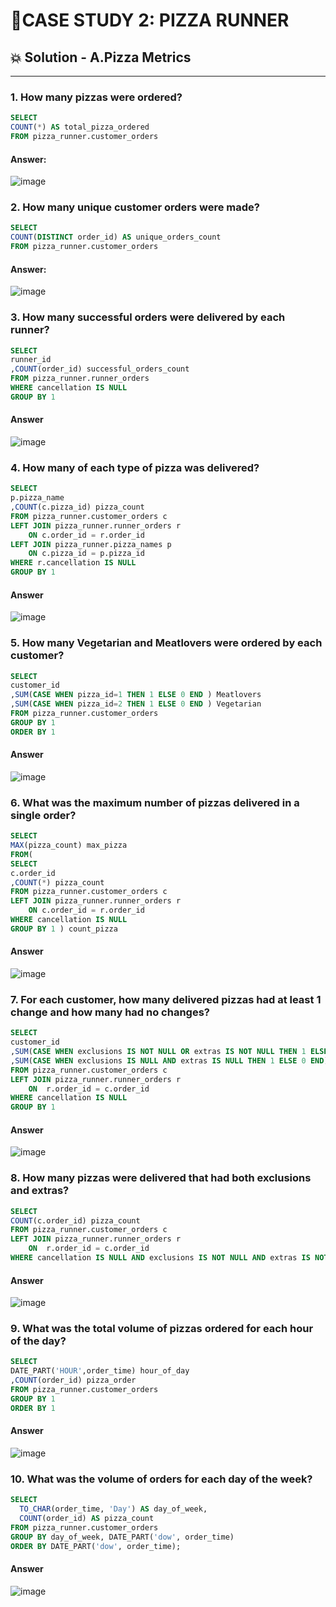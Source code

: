 # 🍕CASE STUDY 2: PIZZA RUNNER 

## 💥 Solution - A.Pizza Metrics
***
### 1. How many pizzas were ordered?
``` sql
SELECT
COUNT(*) AS total_pizza_ordered
FROM pizza_runner.customer_orders
```
#### Answer:
![image](https://user-images.githubusercontent.com/108972584/262908469-23e7d6af-4389-49e8-844b-a47e8b69a269.png)
### 2. How many unique customer orders were made?
```sql
SELECT
COUNT(DISTINCT order_id) AS unique_orders_count
FROM pizza_runner.customer_orders
```
#### Answer:
![image](https://user-images.githubusercontent.com/108972584/262911147-510fedb8-7b2b-4121-9a71-bd351664160c.png)
### 3. How many successful orders were delivered by each runner?
```sql
SELECT
runner_id
,COUNT(order_id) successful_orders_count
FROM pizza_runner.runner_orders
WHERE cancellation IS NULL
GROUP BY 1
```
#### Answer
![image](https://user-images.githubusercontent.com/108972584/263240530-df453bd2-966e-406b-b65f-9128ee512f05.png)
### 4. How many of each type of pizza was delivered?
```sql
SELECT
p.pizza_name
,COUNT(c.pizza_id) pizza_count
FROM pizza_runner.customer_orders c
LEFT JOIN pizza_runner.runner_orders r
	ON c.order_id = r.order_id
LEFT JOIN pizza_runner.pizza_names p
	ON c.pizza_id = p.pizza_id
WHERE r.cancellation IS NULL
GROUP BY 1
```
#### Answer
![image](https://user-images.githubusercontent.com/108972584/263243851-034b0f13-0b48-4a92-8534-7fae91f896b8.png)
### 5. How many Vegetarian and Meatlovers were ordered by each customer?
```sql
SELECT
customer_id
,SUM(CASE WHEN pizza_id=1 THEN 1 ELSE 0 END ) Meatlovers
,SUM(CASE WHEN pizza_id=2 THEN 1 ELSE 0 END ) Vegetarian
FROM pizza_runner.customer_orders
GROUP BY 1
ORDER BY 1
```
#### Answer
![image](https://user-images.githubusercontent.com/108972584/263247634-126ea57b-0538-48df-bd42-5f1dc6cdc953.png)
### 6. What was the maximum number of pizzas delivered in a single order?
```sql
SELECT
MAX(pizza_count) max_pizza
FROM( 
SELECT
c.order_id
,COUNT(*) pizza_count
FROM pizza_runner.customer_orders c
LEFT JOIN pizza_runner.runner_orders r
	ON c.order_id = r.order_id
WHERE cancellation IS NULL
GROUP BY 1 ) count_pizza
```
#### Answer
![image](https://user-images.githubusercontent.com/108972584/263250304-06cf9734-9e05-4eed-9e19-370572ec4d8a.png)
### 7. For each customer, how many delivered pizzas had at least 1 change and how many had no changes?
```sql
SELECT
customer_id
,SUM(CASE WHEN exclusions IS NOT NULL OR extras IS NOT NULL THEN 1 ELSE 0 END) at_least_1_change
,SUM(CASE WHEN exclusions IS NULL AND extras IS NULL THEN 1 ELSE 0 END) no_change
FROM pizza_runner.customer_orders c
LEFT JOIN pizza_runner.runner_orders r
	ON 	r.order_id = c.order_id
WHERE cancellation IS NULL
GROUP BY 1
```
#### Answer
![image](https://user-images.githubusercontent.com/108972584/263253587-0b6cb41c-eb90-49b6-b550-8c56089e7d44.png)
### 8. How many pizzas were delivered that had both exclusions and extras?
```sql
SELECT
COUNT(c.order_id) pizza_count
FROM pizza_runner.customer_orders c
LEFT JOIN pizza_runner.runner_orders r
	ON 	r.order_id = c.order_id
WHERE cancellation IS NULL AND exclusions IS NOT NULL AND extras IS NOT NULL
```
#### Answer
![image](https://user-images.githubusercontent.com/108972584/263449166-74324ed6-e9b0-4ce7-8c3e-3c7757013e93.png)
### 9. What was the total volume of pizzas ordered for each hour of the day?
```SQL
SELECT
DATE_PART('HOUR',order_time) hour_of_day
,COUNT(order_id) pizza_order
FROM pizza_runner.customer_orders
GROUP BY 1
ORDER BY 1
```
#### Answer
![image](https://user-images.githubusercontent.com/108972584/263452275-72f4a45f-dd6b-41b7-a1d4-4aab929f2975.png)
### 10. What was the volume of orders for each day of the week?
```sql
SELECT
  TO_CHAR(order_time, 'Day') AS day_of_week,
  COUNT(order_id) AS pizza_count
FROM pizza_runner.customer_orders
GROUP BY day_of_week, DATE_PART('dow', order_time)
ORDER BY DATE_PART('dow', order_time);
```
#### Answer
![image](https://user-images.githubusercontent.com/108972584/263453429-17ced325-242c-414a-8d61-10abcf885f97.png)
